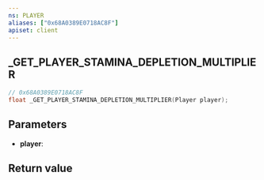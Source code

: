 ```yaml
---
ns: PLAYER
aliases: ["0x68A0389E0718AC8F"]
apiset: client
---
```

## _GET_PLAYER_STAMINA_DEPLETION_MULTIPLIER

```c
// 0x68A0389E0718AC8F
float _GET_PLAYER_STAMINA_DEPLETION_MULTIPLIER(Player player);
```


## Parameters
* **player**:

## Return value

